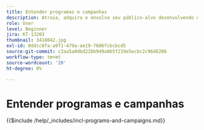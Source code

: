 ```yaml
---
title: Entender programas e campanhas
description: Atraia, adquira e envolva seu público-alvo desenvolvendo uma estratégia de marketing de conteúdo.
role: User
level: Beginner
jira: KT-13203
thumbnail: 3418042.jpg
exl-id: 0ddcc8fa-a9f1-479a-ae19-7606fcbcbcd5
source-git-commit: c2aa5a0dbd22bb949a865f219e5ecbc2c96d6286
workflow-type: tm+mt
source-wordcount: '20'
ht-degree: 0%

---
```


# Entender programas e campanhas

{{$include /help/_includes/incl-programs-and-campaigns.md}}
